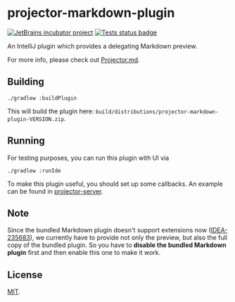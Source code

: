 # projector-markdown-plugin
[![JetBrains incubator project](https://jb.gg/badges/incubator.svg)](https://confluence.jetbrains.com/display/ALL/JetBrains+on+GitHub)
[![Tests status badge](https://github.com/JetBrains/projector-markdown-plugin/workflows/Tests/badge.svg)](https://github.com/JetBrains/projector-markdown-plugin/actions)

An IntelliJ plugin which provides a delegating Markdown preview.

For more info, please check out [Projector.md](https://github.com/JetBrains/projector-server/blob/master/docs/Projector.md).

## Building
```shell script
./gradlew :buildPlugin
```

This will build the plugin here: `build/distributions/projector-markdown-plugin-VERSION.zip`.

## Running
For testing purposes, you can run this plugin with UI via
```shell script
./gradlew :runIde
```

To make this plugin useful, you should set up some callbacks. An example can be found in [projector-server](https://github.com/JetBrains/projector-server).

## Note
Since the bundled Markdown plugin doesn't support extensions now ([IDEA-235683](https://youtrack.jetbrains.com/issue/IDEA-235683)), we currently have to provide not only the preview, but also the full copy of the bundled plugin. So you have to **disable the bundled Markdown plugin** first and then enable this one to make it work.

## License
[MIT](LICENSE.txt).
